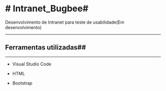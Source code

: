 #  # Intranet_Bugbee#

 Desenvolvimento de Intranet para teste de usabilidade(Em desenvolvimento)

<hr>

## Ferramentas utilizadas##

<hr>

- Visual Studio Code

- HTML

- Bootstrap

  

